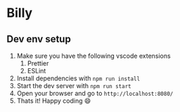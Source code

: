 # Billy

## Dev env setup

1. Make sure you have the following vscode extensions
   1. Prettier
   2. ESLint
2. Install dependencies with `npm run install`
3. Start the dev server with `npm run start`
4. Open your browser and go to `http://localhost:8080/`
5. Thats it! Happy coding :smile:
